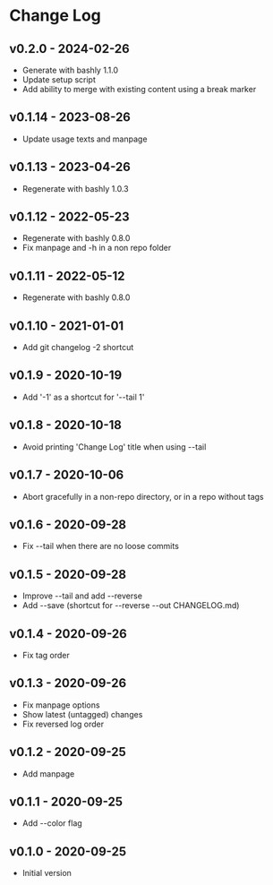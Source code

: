 Change Log
========================================

v0.2.0 - 2024-02-26
----------------------------------------

- Generate with bashly 1.1.0
- Update setup script
- Add ability to merge with existing content using a break marker


v0.1.14 - 2023-08-26
----------------------------------------

- Update usage texts and manpage


v0.1.13 - 2023-04-26
----------------------------------------

- Regenerate with bashly 1.0.3


v0.1.12 - 2022-05-23
----------------------------------------

- Regenerate with bashly 0.8.0
- Fix manpage and -h in a non repo folder


v0.1.11 - 2022-05-12
----------------------------------------

- Regenerate with bashly 0.8.0


v0.1.10 - 2021-01-01
----------------------------------------

- Add git changelog -2 shortcut


v0.1.9 - 2020-10-19
----------------------------------------

- Add '-1' as a shortcut for '--tail 1'


v0.1.8 - 2020-10-18
----------------------------------------

- Avoid printing 'Change Log' title when using --tail


v0.1.7 - 2020-10-06
----------------------------------------

- Abort gracefully in a non-repo directory, or in a repo without tags


v0.1.6 - 2020-09-28
----------------------------------------

- Fix --tail when there are no loose commits


v0.1.5 - 2020-09-28
----------------------------------------

- Improve --tail and add --reverse
- Add --save (shortcut for --reverse --out CHANGELOG.md)


v0.1.4 - 2020-09-26
----------------------------------------

- Fix tag order


v0.1.3 - 2020-09-26
----------------------------------------

- Fix manpage options
- Show latest (untagged) changes
- Fix reversed log order


v0.1.2 - 2020-09-25
----------------------------------------

- Add manpage


v0.1.1 - 2020-09-25
----------------------------------------

- Add --color flag


v0.1.0 - 2020-09-25
----------------------------------------

- Initial version


